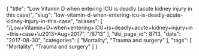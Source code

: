 {
    "title": "Low Vitamin D when entering ICU is deadly (acute kidney injury in this case)",
    "slug": "low-vitamin-d-when-entering-icu-is-deadly-acute-kidney-injury-in-this-case",
    "aliases": [
        "/Low+Vitamin+D+when+entering+ICU+is+deadly+acute+kidney+injury+in+this+case+\u2013+Aug+2017",
        "/8713"
    ],
    "tiki_page_id": 8713,
    "date": "2017-08-30",
    "categories": [
        "Mortality",
        "Trauma and surgery"
    ],
    "tags": [
        "Mortality",
        "Trauma and surgery"
    ]
}